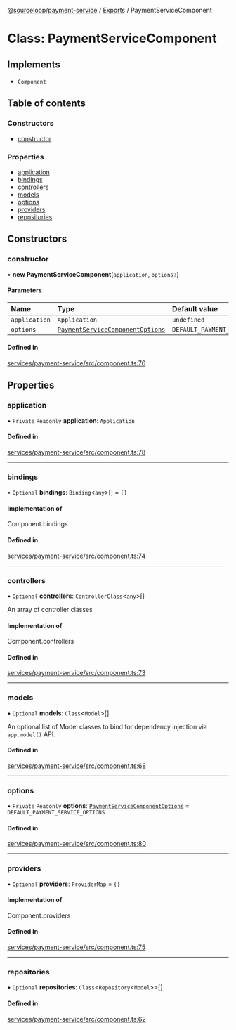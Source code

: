 [@sourceloop/payment-service](../README.md) / [Exports](../modules.md) / PaymentServiceComponent

# Class: PaymentServiceComponent

## Implements

- `Component`

## Table of contents

### Constructors

- [constructor](PaymentServiceComponent.md#constructor)

### Properties

- [application](PaymentServiceComponent.md#application)
- [bindings](PaymentServiceComponent.md#bindings)
- [controllers](PaymentServiceComponent.md#controllers)
- [models](PaymentServiceComponent.md#models)
- [options](PaymentServiceComponent.md#options)
- [providers](PaymentServiceComponent.md#providers)
- [repositories](PaymentServiceComponent.md#repositories)

## Constructors

### constructor

• **new PaymentServiceComponent**(`application`, `options?`)

#### Parameters

| Name | Type | Default value |
| :------ | :------ | :------ |
| `application` | `Application` | `undefined` |
| `options` | [`PaymentServiceComponentOptions`](../interfaces/PaymentServiceComponentOptions.md) | `DEFAULT_PAYMENT_SERVICE_OPTIONS` |

#### Defined in

[services/payment-service/src/component.ts:76](https://github.com/sourcefuse/loopback4-microservice-catalog/blob/d35fdb3f0/services/payment-service/src/component.ts#L76)

## Properties

### application

• `Private` `Readonly` **application**: `Application`

#### Defined in

[services/payment-service/src/component.ts:78](https://github.com/sourcefuse/loopback4-microservice-catalog/blob/d35fdb3f0/services/payment-service/src/component.ts#L78)

___

### bindings

• `Optional` **bindings**: `Binding`<`any`\>[] = `[]`

#### Implementation of

Component.bindings

#### Defined in

[services/payment-service/src/component.ts:74](https://github.com/sourcefuse/loopback4-microservice-catalog/blob/d35fdb3f0/services/payment-service/src/component.ts#L74)

___

### controllers

• `Optional` **controllers**: `ControllerClass`<`any`\>[]

An array of controller classes

#### Implementation of

Component.controllers

#### Defined in

[services/payment-service/src/component.ts:73](https://github.com/sourcefuse/loopback4-microservice-catalog/blob/d35fdb3f0/services/payment-service/src/component.ts#L73)

___

### models

• `Optional` **models**: `Class`<`Model`\>[]

An optional list of Model classes to bind for dependency injection
via `app.model()` API.

#### Defined in

[services/payment-service/src/component.ts:68](https://github.com/sourcefuse/loopback4-microservice-catalog/blob/d35fdb3f0/services/payment-service/src/component.ts#L68)

___

### options

• `Private` `Readonly` **options**: [`PaymentServiceComponentOptions`](../interfaces/PaymentServiceComponentOptions.md) = `DEFAULT_PAYMENT_SERVICE_OPTIONS`

#### Defined in

[services/payment-service/src/component.ts:80](https://github.com/sourcefuse/loopback4-microservice-catalog/blob/d35fdb3f0/services/payment-service/src/component.ts#L80)

___

### providers

• `Optional` **providers**: `ProviderMap` = `{}`

#### Implementation of

Component.providers

#### Defined in

[services/payment-service/src/component.ts:75](https://github.com/sourcefuse/loopback4-microservice-catalog/blob/d35fdb3f0/services/payment-service/src/component.ts#L75)

___

### repositories

• `Optional` **repositories**: `Class`<`Repository`<`Model`\>\>[]

#### Defined in

[services/payment-service/src/component.ts:62](https://github.com/sourcefuse/loopback4-microservice-catalog/blob/d35fdb3f0/services/payment-service/src/component.ts#L62)
